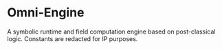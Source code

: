 # Omni-Engine
A symbolic runtime and field computation engine based on post-classical logic. Constants are redacted for IP purposes.
